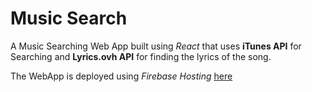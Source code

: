 # Music Search
A Music Searching Web App built using *React* that uses **iTunes API** for Searching and **Lyrics.ovh API** for finding the lyrics of the song.

The WebApp is deployed using *Firebase Hosting* [here](https://musicsearch-77514.firebaseapp.com/)
